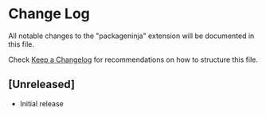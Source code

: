 # Change Log

All notable changes to the "packageninja" extension will be documented in this file.

Check [Keep a Changelog](http://keepachangelog.com/) for recommendations on how to structure this file.

## [Unreleased]

- Initial release